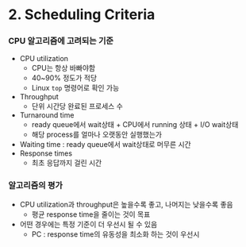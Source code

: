 # 2. Scheduling Criteria

### CPU 알고리즘에 고려되는 기준

- CPU utilization
    - CPU는 항상 바빠야함
    - 40~90% 정도가 적당
    - Linux `top` 명령어로 확인 가능
- Throughput
    - 단위 시간당 완료된 프로세스 수
- Turnaround time
    - ready queue에서 wait상태 + CPU에서 running 상태 + I/O wait상태
    - 해당 process를 얼마나 오랫동안 실행했는가
- Waiting time : ready queue에서 wait상태로 머무른 시간
- Response times
    - 최초 응답까지 걸린 시간

### 알고리즘의 평가

- CPU utilization과 throughput은 높을수록 좋고, 나머지는 낮을수록 좋음
    - 평균 response time을 줄이는 것이 목표
- 어떤 경우에는 특정 기준이 더 우선시 될 수 있음
    - PC : response time의 유동성을 최소화 하는 것이 우선시